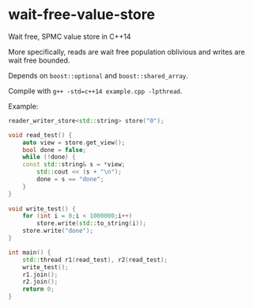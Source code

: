 # wait-free-value-store
Wait free, SPMC value store in C++14

More specifically, reads are wait free population oblivious and writes are wait free bounded.

Depends on `boost::optional` and `boost::shared_array`.

Compile with `g++ -std=c++14 example.cpp -lpthread`.

Example:
```c++
reader_writer_store<std::string> store("0");

void read_test() {
    auto view = store.get_view();
    bool done = false;
    while (!done) {
    const std::string& s = *view;
        std::cout << (s + "\n");
        done = s == "done";
    }
}
    
void write_test() {
    for (int i = 0;i < 1000000;i++)
        store.write(std::to_string(i));
    store.write("done");
}

int main() {
    std::thread r1(read_test), r2(read_test);
    write_test();
    r1.join();
    r2.join();
    return 0;
}
```
